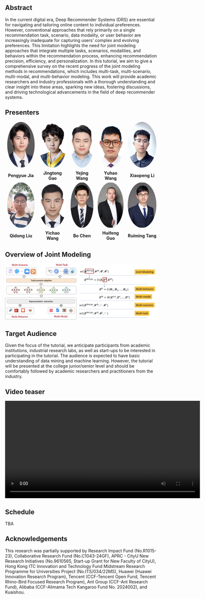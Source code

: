 <br>

## Abstract

In the current digital era, Deep Recommender Systems (DRS) are essential for navigating and tailoring online content to individual preferences. However, conventional approaches that rely primarily on a single recommendation task, scenario, data modality, or user behavior are increasingly inadequate for capturing users' complex and evolving preferences. This limitation highlights the need for joint modeling approaches that integrate multiple tasks, scenarios, modalities, and behaviors within the recommendation process, enhancing recommendation precision, efficiency, and personalization. In this tutorial, we aim to give a comprehensive survey on the recent progress of the joint modeling methods in recommendations, which includes multi-task, multi-scenario, multi-modal, and multi-behavior modeling. This work will provide academic researchers and industry professionals with a thorough understanding and clear insight into these areas, sparking new ideas, fostering discussions, and driving technological advancements in the field of deep recommender systems.

<style>
  .circlepic {
    width: 150px; /* 统一宽度 */
    height: 150px; /* 统一高度 */
    object-fit: cover; /* 保持比例并裁剪 */
    border-radius: 50%; /* 圆形效果 */
  }
</style>

## Presenters

<table style="border: none;">
<tbody style="border: none; margin-left: auto; margin-right: auto;">

<tr style="border: none;">
  <td align="center" style="width: 200px;" >
  <img class="circlepic" src="./imgs/Pengyue.png" />
  </td>
  <td align="center" style="width: 200px;">
  <img class="circlepic" src="./imgs/Jingtong.png" />
  </td>
  <td align="center" style="width: 200px;">
  <img class="circlepic" src="./imgs/Yejing.jpg" />
  </td>
  <td align="center" style="width: 200px;">
  <img class="circlepic" src="./imgs/Yuhao.png" />
  </td>
  <td align="center" style="width: 200px;">
  <img class="circlepic" src="./imgs/Xiaopeng.png" />
  </td>

</tr>


<tr  style="border: none;">
<td align="center">
<b>Pengyue Jia</b>
</td>
<td align="center">
<b>Jingtong Gao</b>
</td>
<td align="center">
<b>Yejing Wang</b>
</td>
<td align="center">
<b>Yuhao Wang</b>
</td>
<td align="center">
<b>Xiaopeng Li</b>
</td>

</tr>

<tr style="border: none;">
<td align="center" style="width: 200px;">
<img class="circlepic" src="./imgs/Qidong.png" />
</td>
<td align="center" style="width: 200px;" >
<img class="circlepic" src="./imgs/Yichao.png" />
</td>
<td align="center" style="width: 200px;">
<img class="circlepic" src="./imgs/Bo.png" />
</td>
<td align="center" style="width: 200px;">
<img class="circlepic" src="./imgs/Huifeng.png" />
</td>
<td align="center" style="width: 200px;">
<img class="circlepic" src="./imgs/Ruiming.png" />
</td>

</tr>


<tr  style="border: none;">
<td align="center">
<b>Qidong Liu</b>
</td>
<td align="center">
<b>Yichao Wang</b>
</td>
<td align="center">
<b>Bo Chen</b>
</td>
<td align="center">
<b>Huifeng Guo</b>
</td>
<td align="center">
<b>Ruiming Tang</b>
</td>
</tr>

</tbody>
</table>

## Overview of Joint Modeling

<img class="" src="./imgs/overview.jpg" />

## Target Audience

Given the focus of the tutorial, we anticipate participants
from academic institutions, industrial research labs, as
well as start-ups to be interested in participating in the
tutorial. The audience is expected to have basic understanding
of data mining and machine learning. However, the tutorial will be presented at the college junior/senior
level and should be comfortably followed by academic researchers
and practitioners from the industry.

## Video teaser

<!-- <video weight="320" height="320" Poster="./imgs/teaser_poster.png" controls autoplay> -->
<video weight="320" height="320" controls>
  <source type="video/mp4" src="./imgs/video_teaser.mp4">
</video>


## Schedule

TBA


## Acknowledgements

This research was partially supported by Research Impact Fund (No.R1015-23), Collaborative Research Fund (No.C1043-24GF), APRC - CityU New Research Initiatives (No.9610565, Start-up Grant for New Faculty of CityU), Hong Kong ITC Innovation and Technology Fund Midstream Research Programme for Universities Project (No.ITS/034/22MS), Huawei (Huawei Innovation Research Program), Tencent (CCF-Tencent Open Fund, Tencent Rhino-Bird Focused Research Program), Ant Group (CCF-Ant Research Fund), Alibaba (CCF-Alimama Tech Kangaroo Fund No. 2024002), and Kuaishou.

